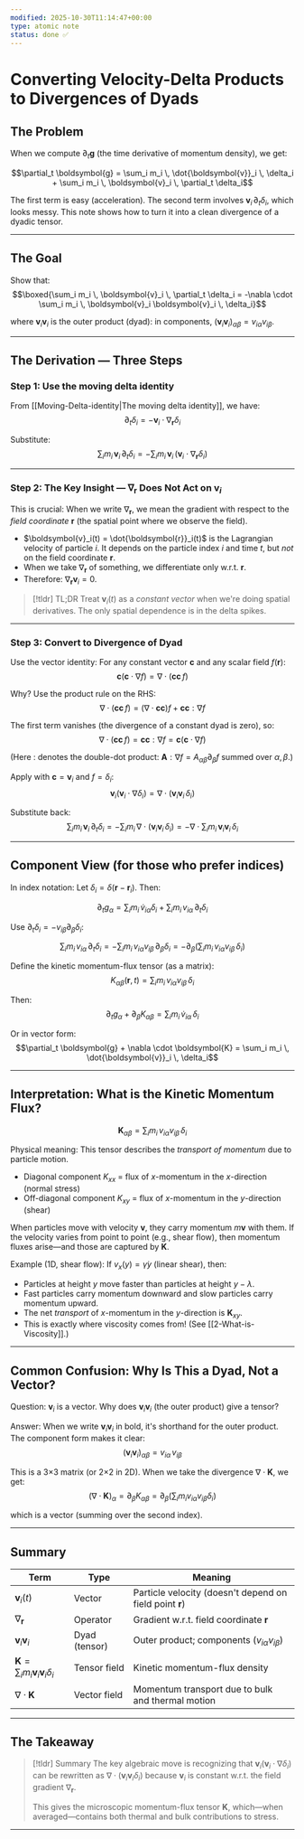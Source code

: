 ```yaml
---
modified: 2025-10-30T11:14:47+00:00
type: atomic note
status: done ✅
---
```

# Converting Velocity-Delta Products to Divergences of Dyads

## The Problem

When we compute $\partial_t \boldsymbol{g}$ (the time derivative of momentum density), we get:

$$\partial_t \boldsymbol{g} = \sum_i m_i \, \dot{\boldsymbol{v}}_i \, \delta_i + \sum_i m_i \, \boldsymbol{v}_i \, \partial_t \delta_i$$

The first term is easy (acceleration). The second term involves $\boldsymbol{v}_i \, \partial_t \delta_i$, which looks messy. This note shows how to turn it into a clean divergence of a dyadic tensor.

---

## The Goal

Show that:
$$\boxed{\sum_i m_i \, \boldsymbol{v}_i \, \partial_t \delta_i = -\nabla \cdot \sum_i m_i \, \boldsymbol{v}_i \boldsymbol{v}_i \, \delta_i}$$

where $\boldsymbol{v}_i \boldsymbol{v}_i$ is the outer product (dyad): in components, $(\boldsymbol{v}_i \boldsymbol{v}_i)_{\alpha\beta} = v_{i\alpha} v_{i\beta}$.

---

## The Derivation — Three Steps

### Step 1: Use the moving delta identity

From [[Moving-Delta-identity|The moving delta identity]], we have:
$$\partial_t \delta_i = -\boldsymbol{v}_i \cdot \nabla_{\boldsymbol{r}} \delta_i$$

Substitute:
$$\sum_i m_i \, \boldsymbol{v}_i \, \partial_t \delta_i = -\sum_i m_i \, \boldsymbol{v}_i \, (\boldsymbol{v}_i \cdot \nabla_{\boldsymbol{r}} \delta_i)$$

---

### Step 2: The Key Insight — $\nabla_{\boldsymbol{r}}$ Does Not Act on $\boldsymbol{v}_i$

This is crucial: When we write $\nabla_{\boldsymbol{r}}$, we mean the gradient with respect to the *field coordinate* $\boldsymbol{r}$ (the spatial point where we observe the field).

- $\boldsymbol{v}_i(t) = \dot{\boldsymbol{r}}_i(t)$ is the Lagrangian velocity of particle $i$. It depends on the particle index $i$ and time $t$, but *not* on the field coordinate $\boldsymbol{r}$.
- When we take $\nabla_{\boldsymbol{r}}$ of something, we differentiate only w.r.t. $\boldsymbol{r}$.
- Therefore: $\nabla_{\boldsymbol{r}} \boldsymbol{v}_i = 0$.

> [!tldr] TL;DR
> Treat $\boldsymbol{v}_i(t)$ as a *constant vector* when we're doing spatial derivatives. The only spatial dependence is in the delta spikes.

---

### Step 3: Convert to Divergence of Dyad

Use the vector identity: For any constant vector $\boldsymbol{c}$ and any scalar field $f(\boldsymbol{r})$:
$$\boldsymbol{c} (\boldsymbol{c} \cdot \nabla f) = \nabla \cdot (\boldsymbol{c} \boldsymbol{c} \, f)$$

Why? Use the product rule on the RHS:
$$\nabla \cdot (\boldsymbol{c} \boldsymbol{c} \, f) = (\nabla \cdot \boldsymbol{c} \boldsymbol{c}) f + \boldsymbol{c} \boldsymbol{c} : \nabla f$$

The first term vanishes (the divergence of a constant dyad is zero), so:
$$\nabla \cdot (\boldsymbol{c} \boldsymbol{c} \, f) = \boldsymbol{c} \boldsymbol{c} : \nabla f = \boldsymbol{c}(\boldsymbol{c} \cdot \nabla f)$$

(Here $:$ denotes the double-dot product: $\boldsymbol{A} : \nabla f = A_{\alpha\beta} \partial_\beta f$ summed over $\alpha, \beta$.)

Apply with $\boldsymbol{c} = \boldsymbol{v}_i$ and $f = \delta_i$:
$$\boldsymbol{v}_i (\boldsymbol{v}_i \cdot \nabla \delta_i) = \nabla \cdot (\boldsymbol{v}_i \boldsymbol{v}_i \, \delta_i)$$

Substitute back:
$$\sum_i m_i \, \boldsymbol{v}_i \, \partial_t \delta_i = -\sum_i m_i \, \nabla \cdot (\boldsymbol{v}_i \boldsymbol{v}_i \, \delta_i) = -\nabla \cdot \sum_i m_i \, \boldsymbol{v}_i \boldsymbol{v}_i \, \delta_i$$

---

## Component View (for those who prefer indices)

In index notation: Let $\delta_i = \delta(\boldsymbol{r} - \boldsymbol{r}_i)$. Then:

$$\partial_t g_\alpha = \sum_i m_i \, \dot{v}_{i\alpha} \delta_i + \sum_i m_i \, v_{i\alpha} \, \partial_t \delta_i$$

Use $\partial_t \delta_i = -v_{i\beta} \partial_\beta \delta_i$:

$$\sum_i m_i \, v_{i\alpha} \, \partial_t \delta_i = -\sum_i m_i \, v_{i\alpha} v_{i\beta} \, \partial_\beta \delta_i = -\partial_\beta \left( \sum_i m_i \, v_{i\alpha} v_{i\beta} \, \delta_i \right)$$

Define the kinetic momentum-flux tensor (as a matrix):
$$K_{\alpha\beta}(\boldsymbol{r}, t) = \sum_i m_i \, v_{i\alpha} v_{i\beta} \, \delta_i$$

Then:
$$\partial_t g_\alpha + \partial_\beta K_{\alpha\beta} = \sum_i m_i \, \dot{v}_{i\alpha} \, \delta_i$$

Or in vector form:
$$\partial_t \boldsymbol{g} + \nabla \cdot \boldsymbol{K} = \sum_i m_i \, \dot{\boldsymbol{v}}_i \, \delta_i$$

---

## Interpretation: What is the Kinetic Momentum Flux?

$$\boldsymbol{K}_{\alpha\beta} = \sum_i m_i \, v_{i\alpha} v_{i\beta} \, \delta_i$$

Physical meaning: This tensor describes the *transport of momentum* due to particle motion.

- Diagonal component $K_{xx}$ = flux of $x$-momentum in the $x$-direction (normal stress)
- Off-diagonal component $K_{xy}$ = flux of $x$-momentum in the $y$-direction (shear)

When particles move with velocity $\boldsymbol{v}$, they carry momentum $m\boldsymbol{v}$ with them. If the velocity varies from point to point (e.g., shear flow), then momentum fluxes arise—and those are captured by $\boldsymbol{K}$.

Example (1D, shear flow):
If $v_x(y) = \dot{\gamma} y$ (linear shear), then:
- Particles at height $y$ move faster than particles at height $y - \lambda$.
- Fast particles carry momentum downward and slow particles carry momentum upward.
- The net *transport* of $x$-momentum in the $y$-direction is $\boldsymbol{K}_{xy}$.
- This is exactly where viscosity comes from! (See [[2-What-is-Viscosity]].)

---

## Common Confusion: Why Is This a Dyad, Not a Vector?

Question: $\boldsymbol{v}_i$ is a vector. Why does $\boldsymbol{v}_i \boldsymbol{v}_i$ (the outer product) give a tensor?

Answer: When we write $\boldsymbol{v}_i \boldsymbol{v}_i$ in bold, it's shorthand for the outer product. The component form makes it clear:
$$(\boldsymbol{v}_i \boldsymbol{v}_i)_{\alpha\beta} = v_{i\alpha} \, v_{i\beta}$$

This is a 3×3 matrix (or 2×2 in 2D). When we take the divergence $\nabla \cdot \boldsymbol{K}$, we get:
$$(\nabla \cdot \boldsymbol{K})_\alpha = \partial_\beta K_{\alpha\beta} = \partial_\beta \left( \sum_i m_i v_{i\alpha} v_{i\beta} \delta_i \right)$$

which is a vector (summing over the second index).

---

## Summary

| Term | Type | Meaning |
|---|---|---|
| $\boldsymbol{v}_i(t)$ | Vector | Particle velocity (doesn't depend on field point $\boldsymbol{r}$) |
| $\nabla_{\boldsymbol{r}}$ | Operator | Gradient w.r.t. field coordinate $\boldsymbol{r}$ |
| $\boldsymbol{v}_i \boldsymbol{v}_i$ | Dyad (tensor) | Outer product; components $(v_{i\alpha} v_{i\beta})$ |
| $\boldsymbol{K} = \sum_i m_i \boldsymbol{v}_i \boldsymbol{v}_i \delta_i$ | Tensor field | Kinetic momentum-flux density |
| $\nabla \cdot \boldsymbol{K}$ | Vector field | Momentum transport due to bulk and thermal motion |

---

## The Takeaway

> [!tldr] Summary
> The key algebraic move is recognizing that $\boldsymbol{v}_i (\boldsymbol{v}_i \cdot \nabla \delta_i)$ can be rewritten as $\nabla \cdot (\boldsymbol{v}_i \boldsymbol{v}_i \delta_i)$ because $\boldsymbol{v}_i$ is constant w.r.t. the field gradient $\nabla_{\boldsymbol{r}}$.
> 
> This gives the microscopic momentum-flux tensor $\boldsymbol{K}$, which—when averaged—contains both thermal and bulk contributions to stress.

---
